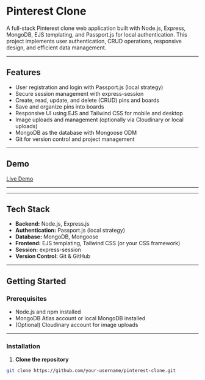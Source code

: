 # Pinterest Clone

A full-stack Pinterest clone web application built with Node.js, Express, MongoDB, EJS templating, and Passport.js for local authentication. This project implements user authentication, CRUD operations, responsive design, and efficient data management.

---

## Features

- User registration and login with Passport.js (local strategy)  
- Secure session management with express-session  
- Create, read, update, and delete (CRUD) pins and boards  
- Save and organize pins into boards  
- Responsive UI using EJS and Tailwind CSS for mobile and desktop  
- Image uploads and management (optionally via Cloudinary or local uploads)  
- MongoDB as the database with Mongoose ODM  
- Git for version control and project management

---

## Demo


[Live Demo](https://your-app-url.com)

---

---

## Tech Stack

- **Backend:** Node.js, Express.js  
- **Authentication:** Passport.js (local strategy)  
- **Database:** MongoDB, Mongoose  
- **Frontend:** EJS templating, Tailwind CSS (or your CSS framework)  
- **Session:** express-session  
- **Version Control:** Git & GitHub

---

## Getting Started

### Prerequisites

- Node.js and npm installed  
- MongoDB Atlas account or local MongoDB installed  
- (Optional) Cloudinary account for image uploads  

---

### Installation

1. **Clone the repository**

```bash
git clone https://github.com/your-username/pinterest-clone.git
